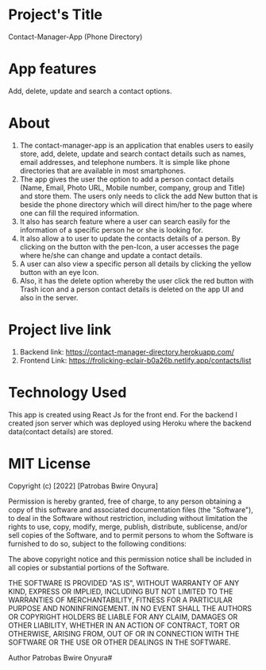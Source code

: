 # Project's Title
Contact-Manager-App (Phone Directory)

# App features
Add, delete, update and search a contact options.

# About
1. The contact-manager-app is an application that enables users to easily store, add, delete, update and search contact details such as names, email addresses, and telephone numbers. It is simple like  phone directories that are available in most smartphones. 
2. The app  gives the user the option to add a person contact details (Name, Email, Photo URL, Mobile number, company, group and Title) and store them. The users only needs to click the add New button that is beside the phone directory which will direct him/her to the page where one can fill the required information.
3.  It also has search feature where a user can search easily for the  information of a specific person he or she is looking for. 
4. It also allow a to user to  update the contacts details of a person.  By clicking on the button with the pen-Icon, a user accesses the page where he/she can change and update a contact details. 
5. A user can also view a specific person all details by clicking the yellow button with an eye Icon.
6.  Also, it has the delete option whereby the user click the red button with Trash icon and a person contact details is deleted on the app UI and also in the server. 

# Project live link
1. Backend link: https://contact-manager-directory.herokuapp.com/ 
2. Frontend Link: https://frolicking-eclair-b0a26b.netlify.app/contacts/list 
 
# Technology Used
This app is created using  React Js for the front end. For the backend I  created json server which was deployed using Heroku where the backend data(contact details) are stored. 


# MIT License
Copyright (c) [2022] [Patrobas Bwire Onyura]

Permission is hereby granted, free of charge, to any person obtaining a copy of this software and associated documentation files (the "Software"), to deal in the Software without restriction, including without limitation the rights to use, copy, modify, merge, publish, distribute, sublicense, and/or sell copies of the Software, and to permit persons to whom the Software is furnished to do so, subject to the following conditions:

The above copyright notice and this permission notice shall be included in all copies or substantial portions of the Software.

THE SOFTWARE IS PROVIDED "AS IS", WITHOUT WARRANTY OF ANY KIND, EXPRESS OR IMPLIED, INCLUDING BUT NOT LIMITED TO THE WARRANTIES OF MERCHANTABILITY, FITNESS FOR A PARTICULAR PURPOSE AND NONINFRINGEMENT. IN NO EVENT SHALL THE AUTHORS OR COPYRIGHT HOLDERS BE LIABLE FOR ANY CLAIM, DAMAGES OR OTHER LIABILITY, WHETHER IN AN ACTION OF CONTRACT, TORT OR OTHERWISE, ARISING FROM, OUT OF OR IN CONNECTION WITH THE SOFTWARE OR THE USE OR OTHER DEALINGS IN THE SOFTWARE.

Author
Patrobas Bwire Onyura# 
